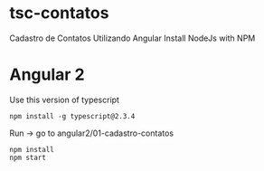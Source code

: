 # tsc-contatos
Cadastro de Contatos Utilizando Angular
Install NodeJs with NPM

# Angular 2 
Use this version of typescript
```
npm install -g typescript@2.3.4
```

Run -> go to angular2/01-cadastro-contatos
```
npm install
npm start
```